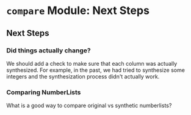 # `compare` Module: Next Steps

## Next Steps

### Did things actually change?

We should add a check to make sure that each column was actually synthesized. For example, in the past, we had tried to synthesize some integers and the synthesization process didn't actually work.

### Comparing NumberLists

What is a good way to compare original vs synthetic numberlists?
